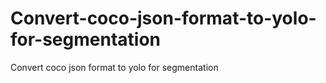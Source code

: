 # Convert-coco-json-format-to-yolo-for-segmentation
Convert coco json format to yolo for segmentation
